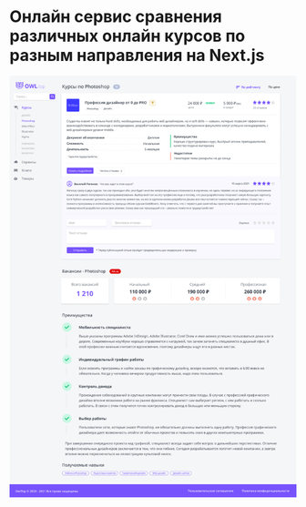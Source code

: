 # Онлайн сервис сравнения различных онлайн курсов по разным направления на Next.js 

![Alt text](repo-image.jpg)
